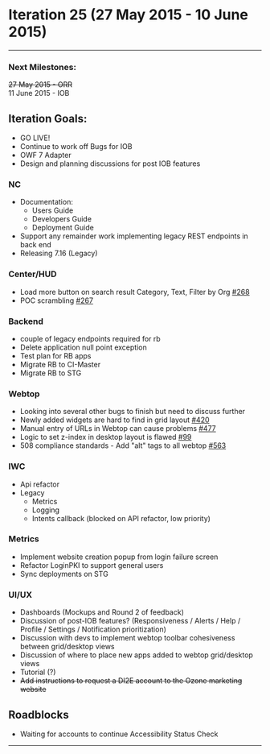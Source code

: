 # Iteration 25 (27 May 2015 - 10 June 2015)

*** 
### Next Milestones:
~~27 May 2015 - ORR~~
<br>11 June 2015 - IOB

## Iteration Goals:
* GO LIVE!
* Continue to work off Bugs for IOB
* OWF 7 Adapter
* Design and planning discussions for post IOB features


### NC 
* Documentation:
   * Users Guide
   * Developers Guide
   * Deployment Guide
* Support any remainder work implementing legacy REST endpoints in back end
* Releasing 7.16 (Legacy)

### Center/HUD
* Load more button on search result Category, Text, Filter by Org [#268](https://github.com/ozone-development/ozp-center/issues/268)
* POC scrambling [#267](https://github.com/ozone-development/ozp-center/issues/267)


### Backend
* couple of legacy endpoints required for rb
* Delete application null point exception
* Test plan for RB apps
* Migrate RB to CI-Master
* Migrate RB to STG

### Webtop

* Looking into several other bugs to finish but need to discuss further
* Newly added widgets are hard to find in grid layout [#420](http://github.com/ozone-development/ozp-webtop/issues/420)
* Manual entry of URLs in Webtop can cause problems [#477](http://github.com/ozone-development/ozp-webtop/issues/477)
* Logic to set z-index in desktop layout is flawed [#99](http://github.com/ozone-development/ozp-webtop/issues/99)
* 508 compliance standards - Add "alt" tags to all webtop [#563](http://github.com/ozone-development/ozp-webtop/issues/563)

### IWC
* Api refactor
* Legacy
    * Metrics
    * Logging
    * Intents callback (blocked on API refactor, low priority)

### Metrics
* Implement website creation popup from login failure screen
* Refactor LoginPKI to support general users
* Sync deployments on STG

### UI/UX
* Dashboards (Mockups and Round 2 of feedback)
* Discussion of post-IOB features? (Responsiveness / Alerts / Help / Profile / Settings / Notification prioritization)
* Discussion with devs to implement webtop toolbar cohesiveness between grid/desktop views
* Discussion of where to place new apps added to webtop grid/desktop views
* Tutorial (?)
* ~~Add instructions to request a DI2E account to the Ozone marketing website~~

## Roadblocks
* Waiting for accounts to continue Accessibility Status Check

***